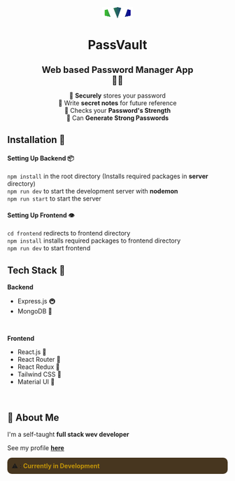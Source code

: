 <div align="center">
    <div style="width:70%;aspect-ratio:2;" align="center">
        <img src="./frontend/public/PassVault_2.png" alt="PassVault logo" width="20%" height="15%">
        <h1 >PassVault</h1>
        <h2 style="font-size:20px;">Web based Password Manager App 👨‍💼</h2>
    </div>
    <p>
    🔐 <b>Securely</b> stores your password <br>
    📔 Write <b>secret notes</b> for future reference <br>
    💪 Checks your <b>Password's Strength</b> <br>
    📰 Can <b>Generate Strong Passwords</b>
    </p>

</div>

## Installation 📁

<h4><b>Setting Up Backend 📦</b> <br> </h4>

```npm install``` in the root directory (Installs required packages in <b>server</b> directory)<br>
```npm run dev``` to start the development server with <b>nodemon</b> <br>
```npm run start``` to start the server

<h4><b>Setting Up Frontend 👁</b></h4>

```cd frontend``` redirects to frontend directory <br>
```npm install``` installs required packages to frontend directory <br>
```npm run dev``` to start frontend <br>

## Tech Stack 🥪

**Backend**
 - Express.js 🚇
 - MongoDB 🍃
<br>

**Frontend**
 - React.js 💫
 - React Router 🎯
 - React Redux 🏪
 - Tailwind CSS 💨
 - Material UI 🔵

<br>

## 🚀 About Me
I'm a self-taught **full stack wev developer**

See my profile [**here**](https://github.com/Jay-Karia)

<div style="padding:10px; background:hsl(35, 40%, 20%);border-radius:10px;">
⚠ : <b style="color:hsl(45, 90%, 40%)">Currently in Development</b>
</div>

